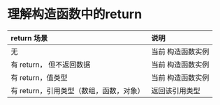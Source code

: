 理解构造函数中的return
===


| return 场景 | 说明 |
| :------ | :-------------------------------- |
|  无 | 当前 构造函数实例 |
|  有 return， 但不返回数据 | 当前 构造函数实例 |
|  有 return，值类型                     | 当前 构造函数实例 |
|  有 return，引用类型（数组，函数，对象） | 返回该引用类型 |
